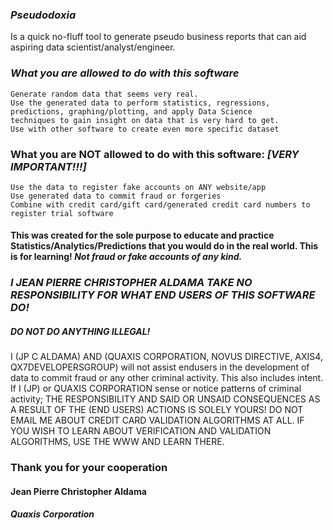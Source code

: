 ### ***Pseudodoxia*** 

Is a quick no-fluff tool to generate pseudo business reports that can aid aspiring data scientist/analyst/engineer.

### ***What you are allowed to do with this software***
    Generate random data that seems very real.
    Use the generated data to perform statistics, regressions, predictions, graphing/plotting, and apply Data Science          techniques to gain insight on data that is very hard to get. 
    Use with other software to create even more specific dataset
    
### What you are NOT allowed to do with this software: ***[VERY IMPORTANT!!!]***
    Use the data to register fake accounts on ANY website/app
    Use generated data to commit fraud or forgeries
    Combine with credit card/gift card/generated credit card numbers to register trial software
    
#### This was created for the sole purpose to educate and practice Statistics/Analytics/Predictions that you would do in the real world. This is for learning! ***Not fraud or fake accounts of any kind.***
    
    
### ***I JEAN PIERRE CHRISTOPHER ALDAMA TAKE NO RESPONSIBILITY FOR WHAT END USERS OF THIS SOFTWARE DO!*** 
##### DO NOT DO ANYTHING ILLEGAL! 
I (JP C ALDAMA) AND (QUAXIS CORPORATION, NOVUS DIRECTIVE, AXIS4, QX7DEVELOPERSGROUP) will not assist endusers in the development of data to commit fraud or any other criminal activity. This also includes intent. If I (JP) or QUAXIS CORPORATION sense or notice patterns of criminal activity; THE RESPONSIBILITY AND SAID OR UNSAID CONSEQUENCES AS A RESULT OF THE (END USERS) ACTIONS IS SOLELY YOURS! DO NOT EMAIL ME ABOUT CREDIT CARD VALIDATION ALGORITHMS AT ALL. IF YOU WISH TO LEARN ABOUT VERIFICATION AND VALIDATION ALGORITHMS, USE THE WWW AND LEARN THERE. 

### Thank you for your cooperation
#### Jean Pierre Christopher Aldama 
##### Quaxis Corporation 
